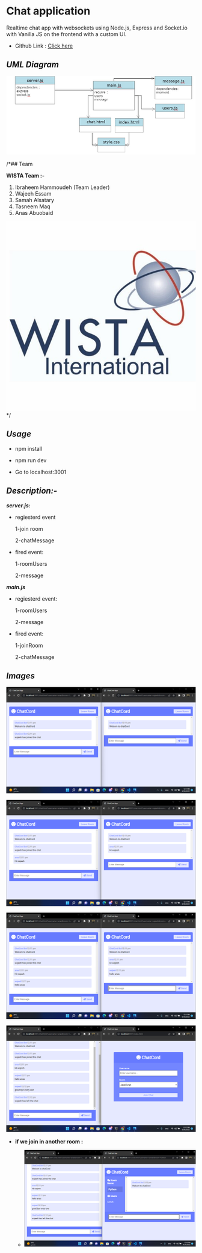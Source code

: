 # Chat application

Realtime chat app with websockets using Node.js, Express and Socket.io with Vanilla JS on the frontend with a custom UI.

- Github Link : [Click here](https://github.com/abuobaid9/chat-app#readme)

## ***UML Diagram***

![UML](./img/uml.jpg)

/*## Team

**WISTA Team :-**

1. Ibraheem Hammoudeh (Team Leader)
2. Wajeeh Essam
3. Samah Alsatary
4. Tasneem Maq
5. Anas Abuobaid

![team](./img/wista.jpeg)
*/
## ***Usage***

- npm install

- npm run dev

- Go to localhost:3001

## ***Description:-***

 ***server.js:***

- regiesterd event

    1-join room

    2-chatMessage

- fired  event:

    1-roomUsers

    2-message

 ***main.js***

- regiesterd event:

    1-roomUsers

    2-message

- fired  event:

    1-joinRoom

    2-chatMessage

## ***Images***

![1](./img/Screenshot%20(135).png)

![2](./img/Screenshot%20(136).png)

![3](./img/Screenshot%20(137).png)

![4](./img/Screenshot%20(138).png)

- **if we join in another room :**

  - ![5](./img/Screenshot%20(140).png)
